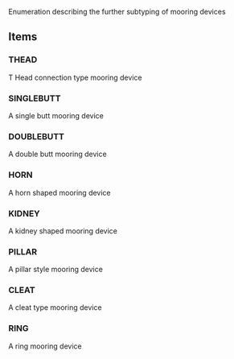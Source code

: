Enumeration describing the further subtyping of mooring devices

<!-- end of short definition -->


## Items

### THEAD
T Head connection type mooring device

### SINGLEBUTT
A single butt mooring device

### DOUBLEBUTT
A double butt mooring device

### HORN
A horn shaped mooring device

### KIDNEY
A kidney shaped mooring device

### PILLAR
A pillar style mooring device

### CLEAT
A cleat type mooring device

### RING
A ring mooring device

